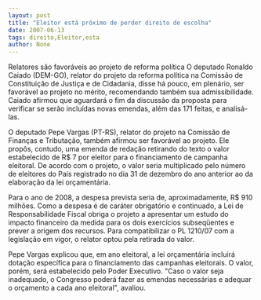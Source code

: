 ```yaml
---
layout: post
title: "Eleitor está próximo de perder direito de escolha"
date: 2007-06-13
tags: direito,Eleitor,esta
author: None
---
```

Relatores s&atilde;o favor&aacute;veis ao projeto de reforma pol&iacute;tica
O deputado Ronaldo Caiado (DEM-GO), relator do projeto da reforma pol&iacute;tica na Comiss&atilde;o de Constitui&ccedil;&atilde;o de Justi&ccedil;a e de Cidadania, disse h&aacute; pouco, em plen&aacute;rio, ser favor&aacute;vel ao projeto no m&eacute;rito, recomendando tamb&eacute;m sua admissibilidade. Caiado afirmou que aguardar&aacute; o fim da discuss&atilde;o da proposta para verificar se ser&atilde;o inclu&iacute;das novas emendas, al&eacute;m das 171 feitas, e analis&aacute;-las.

O deputado Pepe Vargas (PT-RS), relator do projeto na Comiss&atilde;o de Finan&ccedil;as e Tributa&ccedil;&atilde;o, tamb&eacute;m afirmou ser favor&aacute;vel ao projeto. Ele prop&ocirc;s, contudo, uma emenda de reda&ccedil;&atilde;o retirando do texto o valor estabelecido de R$ 7 por eleitor para o financiamento de campanha eleitoral. De acordo com o projeto, o valor seria multiplicado pelo n&uacute;mero de eleitores do Pa&iacute;s registrado no dia 31 de dezembro do ano anterior ao da elabora&ccedil;&atilde;o da lei or&ccedil;ament&aacute;ria.

Para o ano de 2008, a despesa prevista seria de, aproximadamente, R$ 910 milh&otilde;es. Como a despesa &eacute; de car&aacute;ter obrigat&oacute;rio e continuado, a Lei de Responsabilidade Fiscal obriga o projeto a apresentar um estudo do impacto financeiro da medida para os dois exerc&iacute;cios subseq&uuml;entes e prever a origem dos recursos. Para compatibilizar o PL 1210/07 com a legisla&ccedil;&atilde;o em vigor, o relator optou pela retirada do valor.

Pepe Vargas explicou que, em ano eleitoral, a lei or&ccedil;ament&aacute;ria incluir&aacute; dota&ccedil;&atilde;o espec&iacute;fica para o financiamento das campanhas eleitorais. O valor, por&eacute;m, ser&aacute; estabelecido pelo Poder Executivo. &quot;Caso o valor seja inadequado, o Congresso poder&aacute; fazer as emendas necess&aacute;rias e adequar o or&ccedil;amento a cada ano eleitoral&quot;, avaliou. 